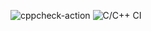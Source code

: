 ![cppcheck-action](https://github.com/99002505/cal/workflows/cppcheck-action/badge.svg)
![C/C++ CI](https://github.com/99002505/cal/workflows/C/C++%20CI/badge.svg)
